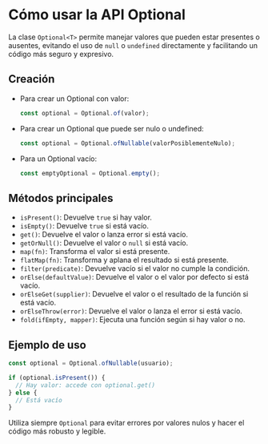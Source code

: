 # Cómo usar la API Optional

La clase `Optional<T>` permite manejar valores que pueden estar presentes o ausentes, evitando el uso de `null` o `undefined` directamente y facilitando un código más seguro y expresivo.

## Creación

- Para crear un Optional con valor:
  ```typescript
  const optional = Optional.of(valor);
  ```
- Para crear un Optional que puede ser nulo o undefined:
  ```typescript
  const optional = Optional.ofNullable(valorPosiblementeNulo);
  ```
- Para un Optional vacío:
  ```typescript
  const emptyOptional = Optional.empty();
  ```

## Métodos principales

- `isPresent()`: Devuelve `true` si hay valor.
- `isEmpty()`: Devuelve `true` si está vacío.
- `get()`: Devuelve el valor o lanza error si está vacío.
- `getOrNull()`: Devuelve el valor o `null` si está vacío.
- `map(fn)`: Transforma el valor si está presente.
- `flatMap(fn)`: Transforma y aplana el resultado si está presente.
- `filter(predicate)`: Devuelve vacío si el valor no cumple la condición.
- `orElse(defaultValue)`: Devuelve el valor o el valor por defecto si está vacío.
- `orElseGet(supplier)`: Devuelve el valor o el resultado de la función si está vacío.
- `orElseThrow(error)`: Devuelve el valor o lanza el error si está vacío.
- `fold(ifEmpty, mapper)`: Ejecuta una función según si hay valor o no.

## Ejemplo de uso

```typescript
const optional = Optional.ofNullable(usuario);

if (optional.isPresent()) {
  // Hay valor: accede con optional.get()
} else {
  // Está vacío
}
```

Utiliza siempre `Optional` para evitar errores por valores nulos y hacer el código más robusto y legible.
